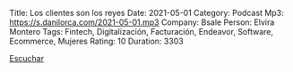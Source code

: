 Title: Los clientes son los reyes
Date: 2021-05-01
Category: Podcast
Mp3: https://s.danilorca.com/2021-05-01.mp3
Company: Bsale
Person: Elvira Montero
Tags: Fintech, Digitalización, Facturación, Endeavor, Software, Ecommerce, Mujeres
Rating: 10
Duration: 3303

<a href="https://s.danilorca.com/2021-05-01.mp3" type="audio/mpeg">
Escuchar
</a>
